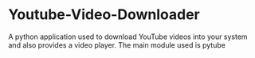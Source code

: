# Youtube-Video-Downloader
A python application used to download YouTube videos into your system and also provides a video player. The main module used is pytube
